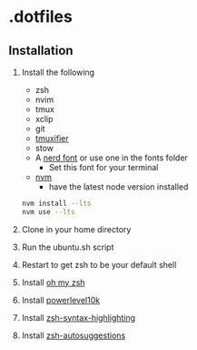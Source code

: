 # .dotfiles

## Installation

1. Install the following
    - zsh
    - nvim
    - tmux
    - xclip
    - git
    - [tmuxifier](https://github.com/jimeh/tmuxifier)
    - stow
    - A [nerd font](https://www.nerdfonts.com/) or use one in the fonts folder
        - Set this font for your terminal
    - [nvm](https://github.com/nvm-sh/nvm)
        - have the latest node version installed

    ```sh
    nvm install --lts
    nvm use --lts
    ```

2. Clone in your home directory
3. Run the ubuntu.sh script
4. Restart to get zsh to be your default shell
5. Install [oh my zsh](https://ohmyz.sh/)
6. Install [powerlevel10k](https://github.com/romkatv/powerlevel10k)
7. Install [zsh-syntax-highlighting](https://github.com/zsh-users/zsh-syntax-highlighting)
8. Install [zsh-autosuggestions](https://github.com/zsh-users/zsh-autosuggestions)
